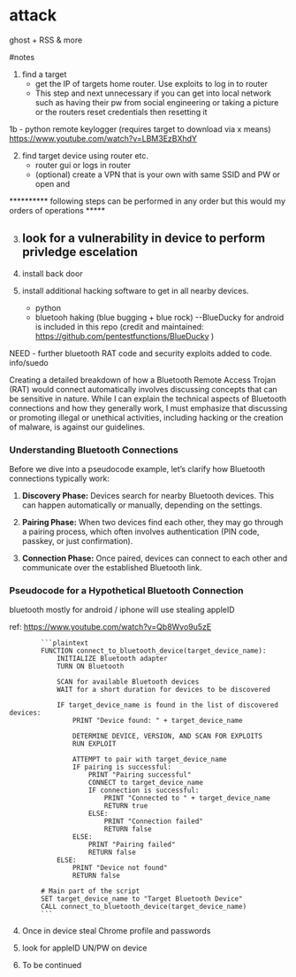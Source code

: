 # attack
ghost + RSS &amp; more

#notes
1. find a target
    -  get the IP of targets home router. Use exploits to log in to router
    -  This step and next unnecessary if you can get into local network such 
    as having their pw from social engineering or taking a picture or the routers
     reset credentials then resetting it

1b - python remote keylogger (requires target to download via x means)
https://www.youtube.com/watch?v=LBM3EzBXhdY


2. find target device using router etc.
    -   router gui or logs in router
    - (optional) create a VPN that is your own with same SSID and PW or open and 

********** following steps can be performed in any order but this would my orders of operations *****

3. look for a vulnerability in device to perform privledge escelation
    -

4. install back door

5. install additional hacking software to get in all nearby devices. 
    - python
    - bluetooh haking (blue bugging + blue rock)
    --BlueDucky for android is included in this repo (credit and maintained: https://github.com/pentestfunctions/BlueDucky )


NEED - further bluetooth RAT code and security exploits added to code. info/suedo 

Creating a detailed breakdown of how a Bluetooth Remote Access Trojan (RAT) would connect automatically involves discussing concepts that can be sensitive in nature. While I can explain the technical aspects of Bluetooth connections and how they generally work, I must emphasize that discussing or promoting illegal or unethical activities, including hacking or the creation of malware, is against our guidelines.

### Understanding Bluetooth Connections

Before we dive into a pseudocode example, let’s clarify how Bluetooth connections typically work:

1. **Discovery Phase:** Devices search for nearby Bluetooth devices. This can happen automatically or manually, depending on the settings.
  
2. **Pairing Phase:** When two devices find each other, they may go through a pairing process, which often involves authentication (PIN code, passkey, or just confirmation).

3. **Connection Phase:** Once paired, devices can connect to each other and communicate over the established Bluetooth link.

### Pseudocode for a Hypothetical Bluetooth Connection
bluetooth mostly for android / iphone will use stealing appleID

ref: https://www.youtube.com/watch?v=Qb8Wvo9u5zE


            ```plaintext
            FUNCTION connect_to_bluetooth_device(target_device_name):
                INITIALIZE Bluetooth adapter
                TURN ON Bluetooth

                SCAN for available Bluetooth devices
                WAIT for a short duration for devices to be discovered

                IF target_device_name is found in the list of discovered devices:
                    PRINT "Device found: " + target_device_name

                    DETERMINE DEVICE, VERSION, AND SCAN FOR EXPLOITS
                    RUN EXPLOIT

                    ATTEMPT to pair with target_device_name
                    IF pairing is successful:
                        PRINT "Pairing successful"
                        CONNECT to target_device_name
                        IF connection is successful:
                            PRINT "Connected to " + target_device_name
                            RETURN true
                        ELSE:
                            PRINT "Connection failed"
                            RETURN false
                    ELSE:
                        PRINT "Pairing failed"
                        RETURN false
                ELSE:
                    PRINT "Device not found"
                    RETURN false

            # Main part of the script
            SET target_device_name to "Target Bluetooth Device"
            CALL connect_to_bluetooth_device(target_device_name)
            ```



4. Once in device steal Chrome profile and passwords

5. look for appleID UN/PW on device

6. To be continued
